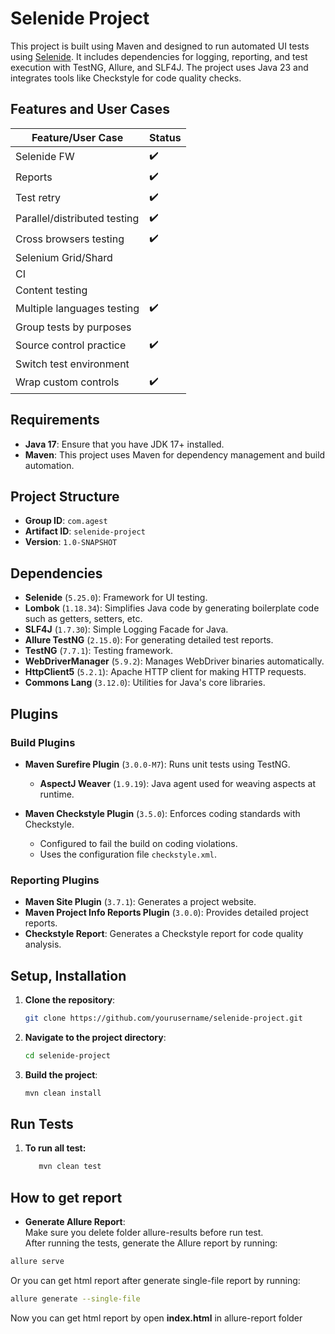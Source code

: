 # Selenide Project

This project is built using Maven and designed to run automated UI tests using [Selenide](https://selenide.org/). It
includes dependencies for logging, reporting, and test execution with TestNG, Allure, and SLF4J. The project uses Java
23 and integrates tools like Checkstyle for code quality checks.

## Features and User Cases

| Feature/User Case            | Status |
|------------------------------|--------|
| Selenide FW                  | ✔️     |
| Reports                      | ✔️     |
| Test retry                   | ✔️     |
| Parallel/distributed testing | ✔️     |
| Cross browsers testing       | ✔️     |
| Selenium Grid/Shard          |        |
| CI                           |        |
| Content testing              |        |
| Multiple languages testing   | ✔️     |
| Group tests by purposes      |        |
| Source control practice      | ✔️     |
| Switch test environment      |        |
| Wrap custom controls         | ✔️     |

## Requirements

- **Java 17**: Ensure that you have JDK 17+ installed.
- **Maven**: This project uses Maven for dependency management and build automation.

## Project Structure

- **Group ID**: `com.agest`
- **Artifact ID**: `selenide-project`
- **Version**: `1.0-SNAPSHOT`

## Dependencies

- **Selenide** (`5.25.0`): Framework for UI testing.
- **Lombok** (`1.18.34`): Simplifies Java code by generating boilerplate code such as getters, setters, etc.
- **SLF4J** (`1.7.30`): Simple Logging Facade for Java.
- **Allure TestNG** (`2.15.0`): For generating detailed test reports.
- **TestNG** (`7.7.1`): Testing framework.
- **WebDriverManager** (`5.9.2`): Manages WebDriver binaries automatically.
- **HttpClient5** (`5.2.1`): Apache HTTP client for making HTTP requests.
- **Commons Lang** (`3.12.0`): Utilities for Java's core libraries.

## Plugins

### Build Plugins

- **Maven Surefire Plugin** (`3.0.0-M7`): Runs unit tests using TestNG.
    - **AspectJ Weaver** (`1.9.19`): Java agent used for weaving aspects at runtime.

- **Maven Checkstyle Plugin** (`3.5.0`): Enforces coding standards with Checkstyle.
    - Configured to fail the build on coding violations.
    - Uses the configuration file `checkstyle.xml`.

### Reporting Plugins

- **Maven Site Plugin** (`3.7.1`): Generates a project website.
- **Maven Project Info Reports Plugin** (`3.0.0`): Provides detailed project reports.
- **Checkstyle Report**: Generates a Checkstyle report for code quality analysis.

## Setup, Installation

1. **Clone the repository**:
    ```bash
    git clone https://github.com/yourusername/selenide-project.git
    ```

2. **Navigate to the project directory**:
    ```bash
    cd selenide-project
    ```

3. **Build the project**:
    ```bash
    mvn clean install
    ```

## Run Tests

1. **To run all test:**
   ```bash
      mvn clean test
   ```

## How to get report

- **Generate Allure Report**:
  <br>
  Make sure you delete folder allure-results before run test.
  <br>
  After running the tests, generate the Allure report by running:

```bash
allure serve
```

Or you can get html report after generate single-file report by running:

```bash
allure generate --single-file
```

Now you can get html report by open <b>index.html</b> in allure-report folder
